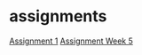 # assignments

[Assignment 1](https://github.com/fernandosica/assignments/blob/master/Assignment_week_2.ipynb)
[Assignment Week 5](https://github.com/fernandosica/assignments/blob/master/Assignment_week_5-2.ipynb)
